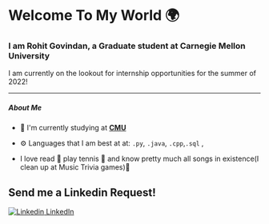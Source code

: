 # Welcome To My World 🌍

### I am Rohit Govindan, a Graduate student at Carnegie Mellon University

I am currently on the lookout for internship opportunities for the summer of 2022!

---
##### About Me

- 🏢 I'm currently studying at **[CMU](https://www.cmu.edu/)**
- ⚙️ Languages that I am best at at: `.py`, `.java`,  `.cpp`,`.sql` ,

- I love read 📘 play tennis 🎾 and know pretty much all songs in existence(I clean up at Music Trivia games)🎵

## Send me a Linkedin Request!
[![Linkedin](https://i.stack.imgur.com/gVE0j.png) LinkedIn](https://www.linkedin.com/in/rohit-govindan-854425112/)
&nbsp;
